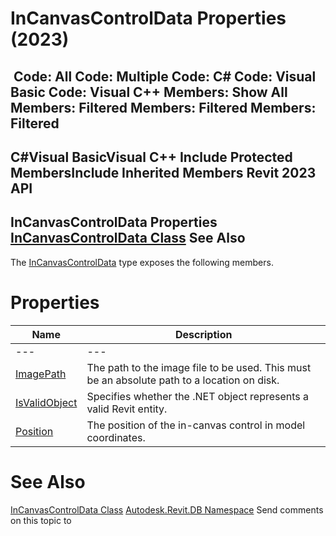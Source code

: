 # InCanvasControlData Properties (2023)

﻿
 Code: All Code: Multiple Code: C# Code: Visual Basic Code: Visual C++  Members: Show All Members: Filtered Members: Filtered Members: Filtered   
---  
C#Visual BasicVisual C++
Include Protected MembersInclude Inherited Members
Revit 2023 API  
---  
InCanvasControlData Properties  
[InCanvasControlData Class](5fdf010d-7dbb-332d-4704-8e067f2338dc.md "InCanvasControlData Class") See Also  
---  
The [InCanvasControlData](5fdf010d-7dbb-332d-4704-8e067f2338dc.md "InCanvasControlData Class") type exposes the following members.
# Properties
| Name | Description |
| --- | --- |
| --- | --- | --- |
| [ImagePath](35ae5240-5ed5-909b-9e89-3bd17eff90fd.md "ImagePath Property") | The path to the image file to be used. This must be an absolute path to a location on disk. |
| [IsValidObject](c0d5263e-0680-9f7a-e084-79cbd6fbc6cb.md "IsValidObject Property") | Specifies whether the .NET object represents a valid Revit entity. |
| [Position](aec870fe-2009-8281-ddb9-28c25d9909f2.md "Position Property") | The position of the in-canvas control in model coordinates. |

# See Also
[InCanvasControlData Class](5fdf010d-7dbb-332d-4704-8e067f2338dc.md "InCanvasControlData Class")
[Autodesk.Revit.DB Namespace](87546ba7-461b-c646-cbb1-2cb8f5bff8b2.md "Autodesk.Revit.DB Namespace")
Send comments on this topic to 